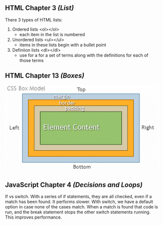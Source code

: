## HTML Chapter 3 *(List)*
There 3 types of HTML lists:
  1. Ordered lists \<ol>\</ol>
      - each item in the list is numbered
  2. Unordered lists \<ul>\</ul>
      - items in these lists begin with a bullet point
  3. Definiion lists \<dl><\/dl>
      - use for a for a set of terms along with the definitions for each of those terms

## HTML Chapter 13 *(Boxes)*


![CSS Box Model](/img/boxmodel.gif "The Box Model")

## JavaScript Chapter 4 *(Decisions and Loops)*

If vs switch. With a series of if statements, they are all checked, even if a match has been found. It performs slower. With switch, we have a default option in case none of the cases match. When a match is found that code is run, and the break statement stops the other switch statements running. This improves performance.

